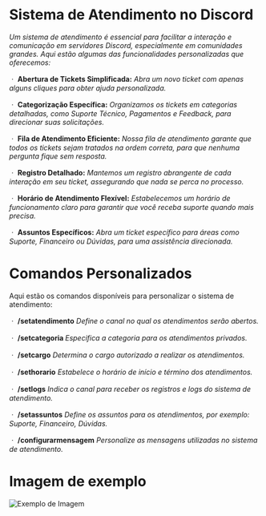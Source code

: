 # Sistema de Atendimento no Discord
*Um sistema de atendimento é essencial para facilitar a interação e comunicação em servidores Discord, especialmente em comunidades grandes. Aqui estão algumas das funcionalidades personalizadas que oferecemos:*

ㆍ **Abertura de Tickets Simplificada:**
*Abra um novo ticket com apenas alguns cliques para obter ajuda personalizada.*

ㆍ **Categorização Específica:**
*Organizamos os tickets em categorias detalhadas, como Suporte Técnico, Pagamentos e Feedback, para direcionar suas solicitações.*

ㆍ **Fila de Atendimento Eficiente:**
*Nossa fila de atendimento garante que todos os tickets sejam tratados na ordem correta, para que nenhuma pergunta fique sem resposta.*

ㆍ **Registro Detalhado:**
*Mantemos um registro abrangente de cada interação em seu ticket, assegurando que nada se perca no processo.*

ㆍ **Horário de Atendimento Flexível:**
*Estabelecemos um horário de funcionamento claro para garantir que você receba suporte quando mais precisa.*

ㆍ **Assuntos Específicos:**
*Abra um ticket específico para áreas como Suporte, Financeiro ou Dúvidas, para uma assistência direcionada.*


# Comandos Personalizados

Aqui estão os comandos disponíveis para personalizar o sistema de atendimento:

ㆍ **/setatendimento**
*Define o canal no qual os atendimentos serão abertos.*

ㆍ **/setcategoria <categoria>**
*Especifica a categoria para os atendimentos privados.*

ㆍ **/setcargo**
*Determina o cargo autorizado a realizar os atendimentos.*

ㆍ **/sethorario**
*Estabelece o horário de início e término dos atendimentos.*

ㆍ **/setlogs**
*Indica o canal para receber os registros e logs do sistema de atendimento.*

ㆍ **/setassuntos**
*Define os assuntos para os atendimentos, por exemplo: Suporte, Financeiro, Dúvidas.*

ㆍ **/configurarmensagem**
*Personalize as mensagens utilizadas no sistema de atendimento.*




# Imagem de exemplo
![Exemplo de Imagem](https://imgur.com/UvMiWTg.png)
